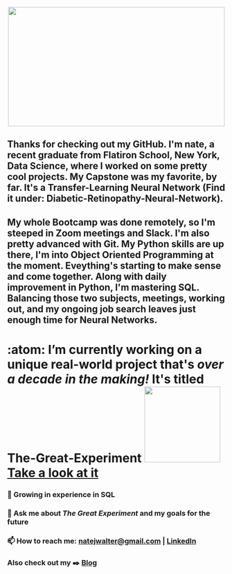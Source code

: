 
<p align="center">
  <img src="https://user-images.githubusercontent.com/66656063/134512138-6cc13b18-99cd-4a55-af4f-74b111928f9d.gif" width="500" height="275"/>
</p>


## Thanks for checking out my GitHub. I'm nate, a recent graduate from Flatiron School, New York, Data Science, where I worked on some pretty cool projects. My Capstone was my favorite, by far. It's a Transfer-Learning Neural Network (Find it under: Diabetic-Retinopathy-Neural-Network). 
## My whole Bootcamp was done remotely, so I'm steeped in Zoom meetings and Slack. I'm also pretty advanced with Git. My Python skills are up there, I'm into Object Oriented Programming at the moment. Eveything's starting to make sense and come together. Along with daily improvement in Python, I'm mastering SQL. Balancing those two subjects, meetings, working out, and my ongoing job search leaves just enough time for Neural Networks. 

# :atom: I’m currently working on a unique real-world project that's ***over a decade in the making!*** It's titled **The-Great-Experiment**  <img src="https://user-images.githubusercontent.com/66656063/134506208-1a175900-05e8-4b8b-88b0-20c7b5a44bf6.gif" widtth="250" height="175"> [Take a look at it](https://github.com/nate-walter/The-Great-Experiment/)

### 🌱 Growing in experience in SQL

### 💬 Ask me about ***The Great Experiment*** and my goals for the future

### 📫 How to reach me: natejwalter@gmail.com | [LinkedIn](https://www.linkedin.com/in/the-nate-walter/)

### Also check out my :black_nib: [Blog](https://natewalter.medium.com/)


<!--
**nate-walter/nate-walter** is a ✨ _special_ ✨ repository because its `README.md` (this file) appears on your GitHub profile.

Here are some ideas to get you started:

- 🔭 I’m currently working on ...
- 🌱 I’m currently learning ...
- 👯 I’m looking to collaborate on ...
- 🤔 I’m looking for help with ...
- 💬 Ask me about ...
- 📫 How to reach me: ...
- 😄 Pronouns: ...
- ⚡ Fun fact: ...
![just-look-at-it](https://user-images.githubusercontent.com/66656063/134506208-1a175900-05e8-4b8b-88b0-20c7b5a44bf6.gif)
-->
